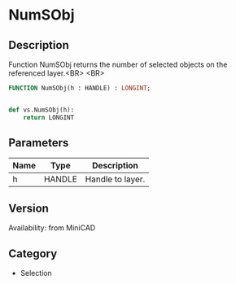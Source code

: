 # NumSObj

## Description
Function NumSObj returns the number of selected objects on the referenced layer.&lt;BR&gt;
&lt;BR&gt;


```pascal
FUNCTION NumSObj(h : HANDLE) : LONGINT;
```

```python

def vs.NumSObj(h):
    return LONGINT
```

## Parameters
|Name|Type|Description|
|---|---|---|
|h|HANDLE|Handle to layer.|

## Version
Availability: from MiniCAD
## Category
* Selection

